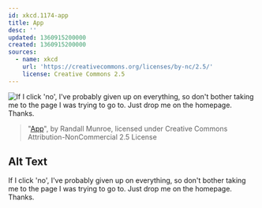 ```yaml
---
id: xkcd.1174-app
title: App
desc: ''
updated: 1360915200000
created: 1360915200000
sources:
  - name: xkcd
    url: 'https://creativecommons.org/licenses/by-nc/2.5/'
    license: Creative Commons 2.5
---
```

![If I click 'no', I've probably given up on everything, so don't bother taking me to the page I was trying to go to. Just drop me on the homepage. Thanks.](https://imgs.xkcd.com/comics/app.png)
> "[App](https://xkcd.com/1174/)", by Randall Munroe, licensed under Creative Commons Attribution-NonCommercial 2.5 License

## Alt Text
If I click 'no', I've probably given up on everything, so don't bother taking me to the page I was trying to go to. Just drop me on the homepage. Thanks.
